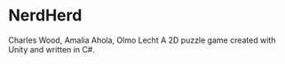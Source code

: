 # NerdHerd
Charles Wood, Amalia Ahola, Olmo Lecht
A 2D puzzle game created with Unity and written in C#.

